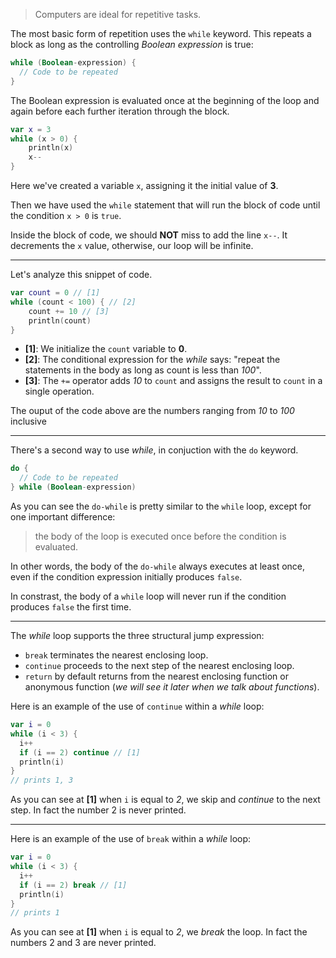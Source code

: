 > Computers are ideal for repetitive tasks.

The most basic form of repetition uses the `while` keyword.
This repeats a block as long as the controlling _Boolean expression_ is true:

```kotlin
while (Boolean-expression) {
  // Code to be repeated
}
```
The Boolean expression is evaluated once at the beginning of the loop and
again before each further iteration through the block.

```kotlin
var x = 3
while (x > 0) {
    println(x)
    x--
}
```
Here we've created a variable `x`, assigning it the initial value of __3__.

Then we have used the `while` statement that will run the block of code until the condition `x > 0` is `true`.

Inside the block of code, we should **NOT** miss to add the line `x--`.
It decrements the `x` value, otherwise, our loop will be infinite.

---

Let's analyze this snippet of code.
```kotlin
var count = 0 // [1]
while (count < 100) { // [2]
    count += 10 // [3]
    println(count)
}
```
- __[1]__: We initialize the `count` variable to __0__.
- __[2]__: The conditional expression for the _while_ says: "repeat the statements in the body as long as count is less than _100_".
- __[3]__: The `+=` operator adds _10_ to `count` and assigns the result to `count` in a single operation.

The ouput of the code above are the numbers ranging from _10_ to _100_ inclusive

---

There's a second way to use _while_, in conjuction with the `do` keyword.
```kotlin
do {
  // Code to be repeated
} while (Boolean-expression)
```
As you can see the `do-while` is pretty similar to the `while` loop, except for one important difference:
> the body of the loop is executed once before the condition is evaluated.

In other words, the body of the `do-while` always executes at least once, even if the condition expression initially produces `false`.

In constrast, the body of a `while` loop will never run if the condition produces `false` the first time.

---

The _while_ loop supports the three structural jump expression:
- `break` terminates the nearest enclosing loop.
- `continue` proceeds to the next step of the nearest enclosing loop.
- `return` by default returns from the nearest enclosing function or anonymous function (_we will see it later when we talk about functions_).

Here is an example of the use of `continue` within a _while_ loop:
```kotlin
var i = 0
while (i < 3) {
  i++
  if (i == 2) continue // [1]
  println(i)
}
// prints 1, 3
```

As you can see at __[1]__ when `i` is equal to _2_, we skip and _continue_ to the next step. In fact the number 2 is never printed.

---

Here is an example of the use of `break` within a _while_ loop:
```kotlin
var i = 0
while (i < 3) {
  i++
  if (i == 2) break // [1]
  println(i)
}
// prints 1
```

As you can see at __[1]__ when `i` is equal to _2_, we _break_ the loop. In fact the numbers 2 and 3 are never printed.
